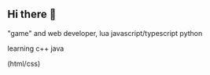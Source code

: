 ## Hi there 👋

"game" and web developer,
lua
javascript/typescript
python

learning
c++
java

(html/css)
